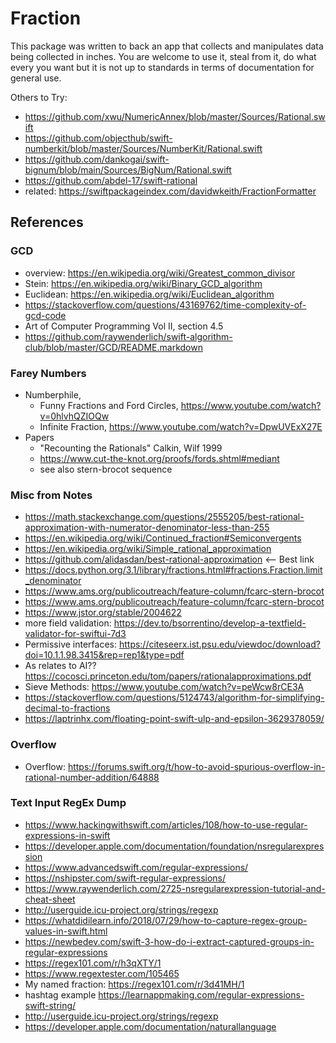 # Fraction

This package was written to back an app that collects and manipulates data being collected in inches. You are welcome to use it, steal from it, do what every you want but it is not up to standards in terms of documentation for general use. 

Others to Try:

- https://github.com/xwu/NumericAnnex/blob/master/Sources/Rational.swift
- https://github.com/objecthub/swift-numberkit/blob/master/Sources/NumberKit/Rational.swift
- https://github.com/dankogai/swift-bignum/blob/main/Sources/BigNum/Rational.swift
- https://github.com/abdel-17/swift-rational
- related: https://swiftpackageindex.com/davidwkeith/FractionFormatter

## References

### GCD
- overview: https://en.wikipedia.org/wiki/Greatest_common_divisor
- Stein: https://en.wikipedia.org/wiki/Binary_GCD_algorithm
- Euclidean: https://en.wikipedia.org/wiki/Euclidean_algorithm
- https://stackoverflow.com/questions/43169762/time-complexity-of-gcd-code
- Art of Computer Programming Vol II, section 4.5
- https://github.com/raywenderlich/swift-algorithm-club/blob/master/GCD/README.markdown

### Farey Numbers
- Numberphile, 
    - Funny Fractions and Ford Circles, https://www.youtube.com/watch?v=0hlvhQZIOQw
    - Infinite Fraction, https://www.youtube.com/watch?v=DpwUVExX27E
- Papers
    - "Recounting the Rationals" Calkin, Wilf 1999
    - https://www.cut-the-knot.org/proofs/fords.shtml#mediant
    - see also stern-brocot sequence

### Misc from Notes
- https://math.stackexchange.com/questions/2555205/best-rational-approximation-with-numerator-denominator-less-than-255
- https://en.wikipedia.org/wiki/Continued_fraction#Semiconvergents 
- https://en.wikipedia.org/wiki/Simple_rational_approximation
- https://github.com/alidasdan/best-rational-approximation <— Best link
- https://docs.python.org/3.1/library/fractions.html#fractions.Fraction.limit_denominator
- https://www.ams.org/publicoutreach/feature-column/fcarc-stern-brocot
- https://www.ams.org/publicoutreach/feature-column/fcarc-stern-brocot
- https://www.jstor.org/stable/2004622
- more field validation: https://dev.to/bsorrentino/develop-a-textfield-validator-for-swiftui-7d3 
- Permissive interfaces: https://citeseerx.ist.psu.edu/viewdoc/download?doi=10.1.1.98.3415&rep=rep1&type=pdf
- As relates to AI?? https://cocosci.princeton.edu/tom/papers/rationalapproximations.pdf 
- Sieve Methods: https://www.youtube.com/watch?v=peWcw8rCE3A
- https://stackoverflow.com/questions/5124743/algorithm-for-simplifying-decimal-to-fractions
- https://laptrinhx.com/floating-point-swift-ulp-and-epsilon-3629378059/

### Overflow
- Overflow: https://forums.swift.org/t/how-to-avoid-spurious-overflow-in-rational-number-addition/64888

### Text Input RegEx Dump 
- https://www.hackingwithswift.com/articles/108/how-to-use-regular-expressions-in-swift 
- https://developer.apple.com/documentation/foundation/nsregularexpression 
- https://www.advancedswift.com/regular-expressions/
- https://nshipster.com/swift-regular-expressions/
- https://www.raywenderlich.com/2725-nsregularexpression-tutorial-and-cheat-sheet 
- http://userguide.icu-project.org/strings/regexp 
- https://whatdidilearn.info/2018/07/29/how-to-capture-regex-group-values-in-swift.html 
- https://newbedev.com/swift-3-how-do-i-extract-captured-groups-in-regular-expressions 
- https://regex101.com/r/h3qXTY/1
- https://www.regextester.com/105465
- My named fraction: https://regex101.com/r/3d41MH/1 
- hashtag example https://learnappmaking.com/regular-expressions-swift-string/ 
- http://userguide.icu-project.org/strings/regexp
- https://developer.apple.com/documentation/naturallanguage
